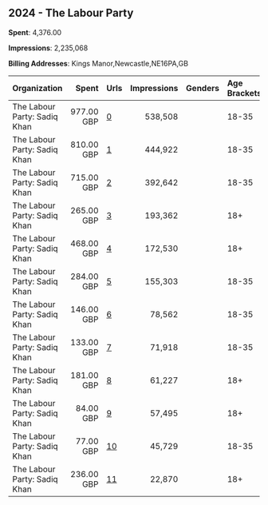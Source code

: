 ## 2024 - The Labour Party 
**Spent**: 4,376.00

**Impressions**: 2,235,068

**Billing Addresses**: Kings Manor,Newcastle,NE16PA,GB

|Organization|Spent|Urls|Impressions|Genders|Age Brackets|Country Codes|
|:---|---:|:---|---:|:---|:---|:---|
|The Labour Party: Sadiq Khan|977.00 GBP|[0](https://www.snap.com/political-ads/asset/fa83a9a0944973effe2d6eb3b0f289a6280f03397ccaf402fcf81f0003a2e1dc?mediaType=mp4)|538,508||18-35|united kingdom|
|The Labour Party: Sadiq Khan|810.00 GBP|[1](https://www.snap.com/political-ads/asset/ad2c979f9e24d8f0b658436b44159a839bf8b58f2b11550bb31712254f6a3fae?mediaType=mp4)|444,922||18-35|united kingdom|
|The Labour Party: Sadiq Khan|715.00 GBP|[2](https://www.snap.com/political-ads/asset/cf308f8099177b0b5b6c195c1f31b58d5fb19918402c5953f34c685bd9f8e330?mediaType=mp4)|392,642||18-35|united kingdom|
|The Labour Party: Sadiq Khan|265.00 GBP|[3](https://www.snap.com/political-ads/asset/07441a192344b2ccb7c1f7ce03d3f77cbe9779c65a9c9c502bf8e3d4a6e0358e?mediaType=mp4)|193,362||18+|united kingdom|
|The Labour Party: Sadiq Khan|468.00 GBP|[4](https://www.snap.com/political-ads/asset/07441a192344b2ccb7c1f7ce03d3f77cbe9779c65a9c9c502bf8e3d4a6e0358e?mediaType=mp4)|172,530||18+|united kingdom|
|The Labour Party: Sadiq Khan|284.00 GBP|[5](https://www.snap.com/political-ads/asset/c48f8849c5ac5c4a98d0233d864520c5eba315bace61966e4858b45e9a01af88?mediaType=mp4)|155,303||18-35|united kingdom|
|The Labour Party: Sadiq Khan|146.00 GBP|[6](https://www.snap.com/political-ads/asset/7fd0c2fe6ba9df0f83a5124c9f09615ca41ff86e9955c0c55d669e4fd0b5c649?mediaType=mp4)|78,562||18-35|united kingdom|
|The Labour Party: Sadiq Khan|133.00 GBP|[7](https://www.snap.com/political-ads/asset/7c26cac5a4b80a62c54cef81f4902cdbcb350d1e8cfea440c31e2a44bf5937a7?mediaType=mp4)|71,918||18-35|united kingdom|
|The Labour Party: Sadiq Khan|181.00 GBP|[8](https://www.snap.com/political-ads/asset/dbdba7e8cf2cf4b62e4042d36122ad6f7d9d9d370bbf3ec39009e35c7c42de75?mediaType=mp4)|61,227||18+|united kingdom|
|The Labour Party: Sadiq Khan|84.00 GBP|[9](https://www.snap.com/political-ads/asset/dbdba7e8cf2cf4b62e4042d36122ad6f7d9d9d370bbf3ec39009e35c7c42de75?mediaType=mp4)|57,495||18+|united kingdom|
|The Labour Party: Sadiq Khan|77.00 GBP|[10](https://www.snap.com/political-ads/asset/5d7b3496a5a16cd372770c6314e8a9378d9b756731c57212428b3761b1d25877?mediaType=mp4)|45,729||18-35|united kingdom|
|The Labour Party: Sadiq Khan|236.00 GBP|[11](https://www.snap.com/political-ads/asset/0c07489125da6e01888a8833e068b1c20f23aec218d7cbe01219b64a08511702?mediaType=mp4)|22,870||18+|united kingdom|
